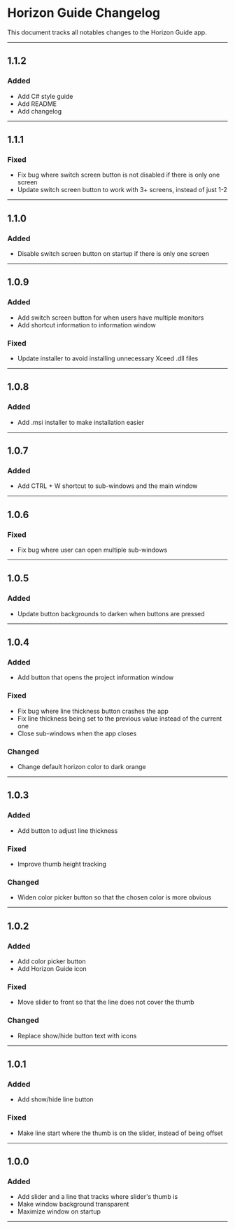 # Horizon Guide Changelog

This document tracks all notables changes to the Horizon Guide app.

---

## 1.1.2

### Added

- Add C# style guide
- Add README
- Add changelog

---

## 1.1.1

### Fixed

- Fix bug where switch screen button is not disabled if there is only one screen
- Update switch screen button to work with 3+ screens, instead of just 1-2

---

## 1.1.0

### Added

- Disable switch screen button on startup if there is only one screen

---

## 1.0.9

### Added

- Add switch screen button for when users have multiple monitors
- Add shortcut information to information window

### Fixed

- Update installer to avoid installing unnecessary Xceed .dll files

---

## 1.0.8

### Added

- Add .msi installer to make installation easier

---

## 1.0.7

### Added

- Add CTRL + W shortcut to sub-windows and the main window

---

## 1.0.6

### Fixed

- Fix bug where user can open multiple sub-windows

---

## 1.0.5

### Added

- Update button backgrounds to darken when buttons are pressed

---

## 1.0.4

### Added

- Add button that opens the project information window

### Fixed

- Fix bug where line thickness button crashes the app
- Fix line thickness being set to the previous value instead of the current one
- Close sub-windows when the app closes

### Changed

- Change default horizon color to dark orange

---

## 1.0.3

### Added

- Add button to adjust line thickness

### Fixed

- Improve thumb height tracking

### Changed

- Widen color picker button so that the chosen color is more obvious

---

## 1.0.2

### Added

- Add color picker button
- Add Horizon Guide icon

### Fixed

- Move slider to front so that the line does not cover the thumb

### Changed

- Replace show/hide button text with icons

---

## 1.0.1

### Added

- Add show/hide line button

### Fixed

- Make line start where the thumb is on the slider, instead of being offset

---

## 1.0.0

### Added

- Add slider and a line that tracks where slider's thumb is
- Make window background transparent
- Maximize window on startup

---
